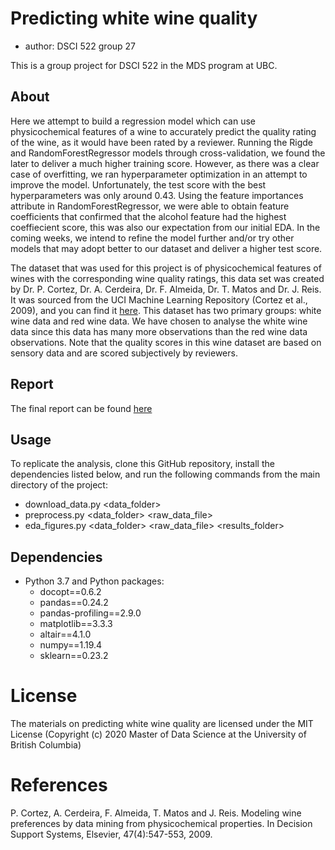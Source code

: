 # Predicting white wine quality

  - author: DSCI 522 group 27

This is a group project for DSCI 522 in the MDS program at UBC.

## About

Here we attempt to build a regression model which can use physicochemical features of a wine to accurately predict the quality rating of the wine, as it would have been rated by a reviewer. Running the Rigde and RandomForestRegressor models through cross-validation, we found the later to deliver a much higher training score. However, as there was a clear case of overfitting, we ran hyperparameter optimization in an attempt to improve the model. Unfortunately, the test score with the best hyperparameters was only around 0.43. Using the feature importances attribute in RandomForestRegressor, we were able to obtain feature coefficients that confirmed that the alcohol feature had the highest coeffiecient score, this was also our expectation from our initial EDA. In the coming weeks, we intend to refine the model further and/or try other models that may adopt better to our dataset and deliver a higher test score.

The dataset that was used for this project is of physicochemical features of wines with the corresponding wine quality ratings, this data set was created by Dr. P. Cortez, Dr. A. Cerdeira, Dr. F. Almeida, Dr. T. Matos and Dr. J. Reis. It was sourced from the UCI Machine Learning Repository (Cortez et al., 2009), and you can find it [here](https://archive.ics.uci.edu/ml/datasets/wine+quality). This dataset has two primary groups: white wine data and red wine data. We have chosen to analyse the white wine data since this data has many more observations than the red wine data observations. Note that the quality scores in this wine dataset are based on sensory data and are scored subjectively by reviewers.

## Report

The final report can be found [here](https://github.com/UBC-MDS/DSCI_522_group27/tree/main/doc)

## Usage

To replicate the analysis, clone this GitHub repository, install the dependencies listed below, and run the following commands from the main directory of the project:
- download_data.py <data_folder> <filename>
- preprocess.py <data_folder> <raw_data_file>
- eda_figures.py <data_folder> <raw_data_file> <results_folder>

## Dependencies

  - Python 3.7 and Python packages:
      - docopt==0.6.2
      - pandas==0.24.2
      - pandas-profiling==2.9.0
      - matplotlib==3.3.3
      - altair==4.1.0
      - numpy==1.19.4
      - sklearn==0.23.2
 
# License 
The materials on predicting white wine quality are licensed under the MIT License 
(Copyright (c) 2020 Master of Data Science at the University of British Columbia)

# References

P. Cortez, A. Cerdeira, F. Almeida, T. Matos and J. Reis.
Modeling wine preferences by data mining from physicochemical properties. In Decision Support Systems, Elsevier, 47(4):547-553, 2009.
